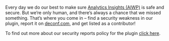 Every day we do our best to make sure [Analytics Insights (AIWP)](https://deconf.com/google-analytics-dashboard-wordpress/) is safe and secure. But we’re only human, and there’s always a chance that we missed something. That’s where you come in – find a security weakness in our plugin, report it on [deconf.com](https://deconf.com/contact/), and get listed as a contributor!

To find out more about our security reports policy for the plugin [click here](https://deconf.com/security/).
